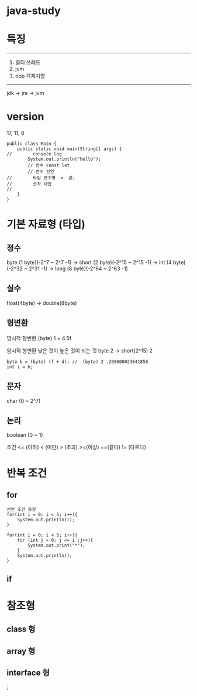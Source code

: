 # java-study

# 특징 
---
1. 멀티 쓰레드
2. jvm
3. oop 객체지향


---


jdk ->  jre -> jvm


# version

17, 11, 8


```
public class Main {
    public static void main(String[] args) {
//        console.log
        System.out.println("hello");
        // 변수 const let
        // 변수 선언
//        타입 변수명  =  값;
//        숫자 타입
//        
    }
}
```
# 기본 자료형 (타입)

## 정수

byte (1 byte)(-2^7 ~ 2^7 -1) -> short  (2 byte)(-2^15 ~ 2^15 -1) -> int (4 byte)(-2^32 ~ 2^31 -1) -> long  (8 byte)(-2^64 ~ 2^63 -1)

## 실수

float(4byte) -> double(8byte)




## 형변환
명시적 형변환
(byte) 1 + 4.5f

암시적 형변환 
낮은 것이 높은 것이 되는 것
byte 2 -> short(2^15) 2

```
byte b = (byte) (f + d); //  (byte) 2 .200000023841858
int i = b;
```

## 문자
char (0 ~ 2^7)

## 논리
boolean (0 ~ 1)

조건 <= (이하) < (미만) > (초과) >=(이상) ==(같다) != (다르다)

# 반복 조건

## for 
```
선언 조건 증감
for(int i = 0; i < 5; i++){
    System.out.println(i);
}

for(int i = 0; i < 5; i++){
    for (int j = 0; j <= i ;j++){
        System.out.print("*");
    }
    System.out.println();
}
```
## if 


# 참조형 

## class 형

## array 형

## interface 형




;

